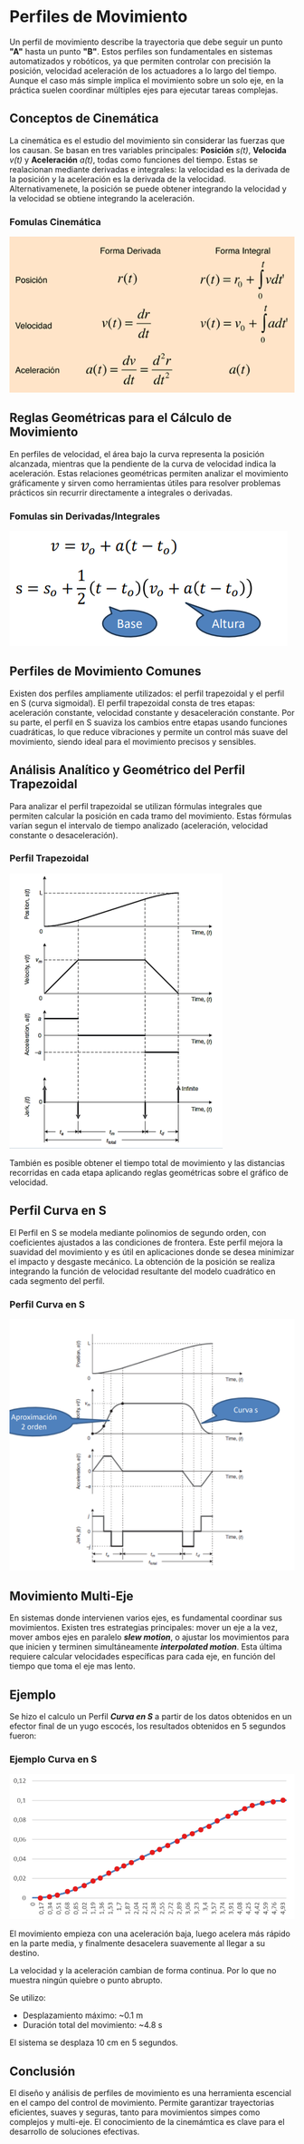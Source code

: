 # Perfiles de Movimiento 

Un perfil de movimiento describe la trayectoria que debe seguir un punto **"A"** hasta un punto **"B"**. Estos perfiles son fundamentales en sistemas automatizados y robóticos, ya que permiten controlar con precisión la posición, velocidad aceleración de los actuadores a lo largo del tiempo. Aunque el caso más simple implica el movimiento sobre un solo eje, en la práctica suelen coordinar múltiples ejes para ejecutar tareas complejas.

## Conceptos de Cinemática

La cinemática es el estudio del movimiento sin considerar las fuerzas que los causan. Se basan en tres variables principales: **Posición** *s(t)*, **Velocida** *v(t)* y **Aceleración** *a(t)*, todas como funciones del tiempo. Estas se realacionan mediante derivadas e integrales: la velocidad es la derivada de la posición y la aceleración es la derivada de la velocidad. Alternativamenete, la posición se puede obtener integrando la velocidad y la velocidad se obtiene integrando la aceleración.

### Fomulas Cinemática
![Fomulas Cinemática](/Imagenes/Formulas.png)

## Reglas Geométricas para el Cálculo de Movimiento

En perfiles de velocidad, el área bajo la curva representa la posición alcanzada, mientras que la pendiente de la curva de velocidad indica la aceleración. Estas relaciones geométricas permiten analizar el movimiento gráficamente y sirven como herramientas útiles para resolver problemas prácticos sin recurrir directamente a integrales o derivadas.

### Fomulas sin Derivadas/Integrales
![Fomulas sin Derivadas/Integrales](/Imagenes/ReglasGeometricas1.png)

## Perfiles de Movimiento Comunes

Existen dos perfiles ampliamente utilizados: el perfil trapezoidal y el perfil en S (curva sigmoidal). El perfil trapezoidal consta de tres etapas: aceleración constante, velocidad constante y desaceleración constante. Por su parte, el perfil en S suaviza los cambios entre etapas usando funciones cuadráticas, lo que reduce vibraciones y permite un control más suave del movimiento, siendo ideal para el movimiento precisos y sensibles.

## Análisis Analítico y Geométrico del Perfil Trapezoidal

Para analizar el perfil trapezoidal se utilizan fórmulas integrales que permiten calcular la posición en cada tramo del movimiento. Estas fórmulas varían segun el intervalo de tiempo analizado (aceleración, velocidad constante o desaceleración).

### Perfil Trapezoidal
![Perfil Trapezoidal](/Imagenes/PerfilTrapezoidal.png)

 También es posible obtener el tiempo total de movimiento y las distancias recorridas en cada etapa aplicando reglas geométricas sobre el gráfico de velocidad.

 ## Perfil Curva en S 

 El Perfil en S se modela mediante polinomios de segundo orden, con coeficientes ajustados a las condiciones de frontera. Este perfil mejora la suavidad del movimiento y es útil en aplicaciones donde se desea minimizar el impacto y desgaste mecánico. La obtención de la posición se realiza integrando la función de velocidad resultante del modelo cuadrático en cada segmento del perfil.

 ### Perfil Curva en S
 ![Perfil Curva en S](/Imagenes/PerfilCurvaS.png)

 ## Movimiento Multi-Eje

 En sistemas donde intervienen varios ejes, es fundamental coordinar sus movimientos. Existen tres estrategias principales: mover un eje a la vez, mover ambos ejes en paralelo ***slew motion***, o ajustar los movimientos para que inicien y terminen simultáneamente ***interpolated motion***. Esta última requiere calcular velocidades específicas para cada eje, en función del tiempo que toma el eje mas lento.

## Ejemplo

Se hizo el calculo un Perfil ***Curva en S*** a partir de los datos obtenidos en un efector final de un yugo escocés, los resultados obtenidos en 5 segundos fueron:

### Ejemplo Curva en S
![Ejemplo Curva en S](/Imagenes/ejemploCurvaS.png)

El movimiento empieza con una aceleración baja, luego acelera más rápido en la parte media, y finalmente desacelera suavemente al llegar a su destino.

La velocidad y la aceleración cambian de forma continua. Por lo que no muestra ningún quiebre o punto abrupto.

Se utilizo:
+ Desplazamiento máximo: ~0.1 m
+ Duración total del movimiento: ~4.8 s

El sistema se desplaza 10 cm en 5 segundos.


 ## Conclusión 

 El diseño y análisis de perfiles de movimiento es una herramienta escencial en el campo del control de movimiento. Permite garantizar trayectorias eficientes, suaves y seguras, tanto para movimientos simpes como complejos y multi-eje. El conocimiento de la cinemámtica es clave para el desarrollo de soluciones efectivas.
 